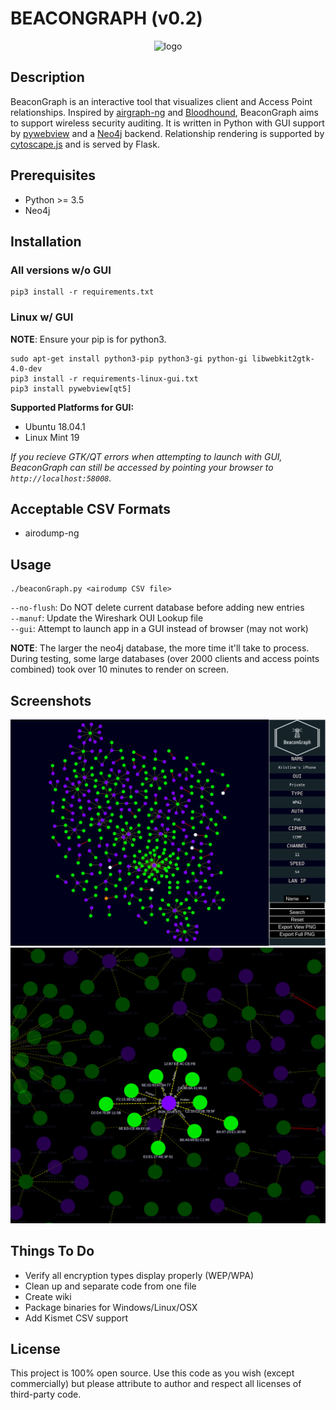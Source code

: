 # BEACONGRAPH (v0.2)

<p align='center'><img src='https://raw.githubusercontent.com/daddycocoaman/BeaconGraph/master/static/images/logo400.png' alt='logo'/></p>

## Description
BeaconGraph is an interactive tool that visualizes client and Access Point relationships. Inspired by [airgraph-ng](https://github.com/aircrack-ng/aircrack-ng/tree/master/scripts/airgraph-ng) and [Bloodhound](https://github.com/BloodHoundAD/BloodHound), BeaconGraph aims to support wireless security auditing. It is written in Python with GUI support by [pywebview](https://github.com/r0x0r/pywebview) and a [Neo4j](https://github.com/neo4j/neo4j) backend. Relationship rendering is supported by [cytoscape.js](https://github.com/cytoscape/cytoscape.js) and is served by Flask.

## Prerequisites

- Python >= 3.5
- Neo4j

## Installation

### All versions w/o GUI
```
pip3 install -r requirements.txt
```

### Linux w/ GUI
**NOTE**: Ensure your pip is for python3.
```
sudo apt-get install python3-pip python3-gi python-gi libwebkit2gtk-4.0-dev
pip3 install -r requirements-linux-gui.txt
pip3 install pywebview[qt5]  
```

**Supported Platforms for GUI:** 
- Ubuntu 18.04.1
- Linux Mint 19

_If you recieve GTK/QT errors when attempting to launch with GUI, BeaconGraph can still be accessed by pointing your browser to `http://localhost:58008`._

## Acceptable CSV Formats
- airodump-ng

## Usage

```
./beaconGraph.py <airodump CSV file>
```

`--no-flush`: Do NOT delete current database before adding new entries<br>
`--manuf`: Update the Wireshark OUI Lookup file<br>
`--gui`: Attempt to launch app in a GUI instead of browser (may not work)

**NOTE**: The larger the neo4j database, the more time it'll take to process. During testing, some large databases (over 2000 clients and access points combined) took over 10 minutes to render on screen.

## Screenshots
![Logo](examples/ui.png "BeaconGraph UI")
![Highlight](examples/csv1highlight.png "Highlights")


## Things To Do
- Verify all encryption types display properly (WEP/WPA)
- Clean up and separate code from one file
- Create wiki
- Package binaries for Windows/Linux/OSX
- Add Kismet CSV support

## License
This project is 100% open source. Use this code as you wish (except commercially) but please attribute to author and respect all licenses of third-party code. 

